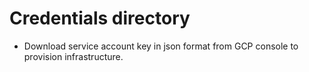 # Credentials directory

- Download service account key in json format from GCP console to provision infrastructure.
